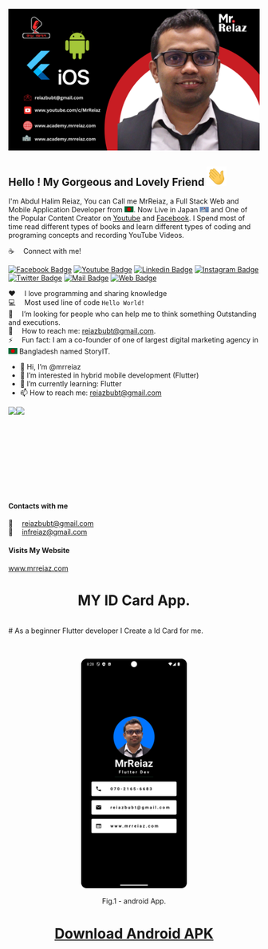 ![Github Banner](readme-asset/mrreiaz.png)

## Hello ! My Gorgeous and Lovely Friend <img src="readme-asset/hello.gif" width="40px" alt="hi">

I'm Abdul Halim Reiaz, You can Call me MrReiaz, a Full Stack Web and Mobile Application Developer from <img src="readme-asset/bangladesh.png" width="18"/>. Now Live in Japan <img src="readme-asset/japan.png" width="18"/> and One of the Popular Content Creator on [Youtube](https://www.youtube.com/c/MrReiaz?sub_confirmation=1) and [Facebook](https://www.facebook.com/mrreiaz23). I Spend most of time read different types of books and learn different types of coding and programing concepts and recording YouTube Videos.

:coffee: &emsp;Connect with me!

[![Facebook Badge](https://img.shields.io/badge/Facebook-1877F2?style=for-the-badge&logo=facebook&logoColor=white)](https://www.facebook.com/mrreiaz23) [![Youtube Badge](https://img.shields.io/badge/YouTube-FF0000?style=for-the-badge&logo=youtube&logoColor=white)](https://www.youtube.com/c/MrReiaz?sub_confirmation=1) [![Linkedin Badge](https://img.shields.io/badge/LinkedIn-0077B5?style=for-the-badge&logo=linkedin&logoColor=white)](https://www.linkedin.com/in/halim-md-abdul/) [![Instagram Badge](https://img.shields.io/badge/Instagram-E4405F?style=for-the-badge&logo=instagram&logoColor=white)](https://www.instagram.com/mrreiaz/) [![Twitter Badge](https://img.shields.io/badge/Twitter-1DA1F2?style=for-the-badge&logo=twitter&logoColor=white)](https://twitter.com/inf_reiaz) [![Mail Badge](https://img.shields.io/badge/Gmail-D14836?style=for-the-badge&logo=gmail&logoColor=white)](mailto:reiazbubt@gmail.com) [![Web Badge](https://img.shields.io/badge/website-D14836?style=for-the-badge&logo=gmail&logoColor=white)](https://mrreiaz.com)

:hearts: &emsp;I love programming and sharing knowledge <br/>
:computer: &emsp;Most used line of code `Hello World!` <br/>
🤔 &emsp;I’m looking for people who can help me to think something Outstanding  and executions.<br/>
:e-mail: &emsp;How to reach me: reiazbubt@gmail.com.<br/>
⚡ &emsp;Fun fact: I am a co-founder of one of largest digital marketing agency in <img src="readme-asset/bangladesh.png" width="18"/> Bangladesh named StoryIT.

- 👋 Hi, I’m @mrreiaz
- 👀 I’m interested in hybrid mobile development (Flutter)
- 🌱 I’m currently learning: Flutter
- 📫 How to reach me: reiazbubt@gmail.com

<!---
MatheDev/MatheDev is a ✨ special ✨ repository because its `README.md` (this file) appears on your GitHub profile.
You can click the Preview link to take a look at your changes.
--->

<div style="display:flex">
  <img height=170  src="https://github-readme-stats.vercel.app/api?username=MatheDev&show_icons=true&theme=dracula" />
  <img height=170 src="https://github-readme-stats.vercel.app/api/top-langs?username=MatheDev&layout=compact&langs_count=8&card_width=320&theme=dracula" />
</div>


#### Contacts with me

:email: &emsp;reiazbubt@gmail.com
<br >
:email: &emsp;infreiaz@gmail.com

#### Visits My Website
www.mrreiaz.com


<h1 align="center">
 MY ID Card App.
</h1>


<br >
# As a beginner Flutter developer I Create a Id Card for me.
<br ><br ><br >

<figure>
    <p align="center">
        <img src="/readme-asset/android.png" width="50%" alt="mrreiaz">
    </p>
    <p align="center">
        Fig.1 - android App.
    </p>
</figure>
<figure>
    <h1 align="center">
        <a href="https://github.com/mrreiaz/id-card/raw/main/app-release.apk">Download Android APK</a>
    </h1>
</figure>

